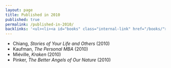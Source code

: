 ```yaml
---
layout: page
title: Published in 2010
published: true
permalink: /published-in-2010/
backlinks: '<ul><li><a id="books" class="internal-link" href="/books/">Books</a></li></ul>'
---
```


* Chiang, _Stories of Your Life and Others_ (2010) 
* Kaufman, _The Personal MBA_ (2010) 
* Miéville, _Kraken_ (2010) 
* Pinker, _The Better Angels of Our Nature_ (2010) 
